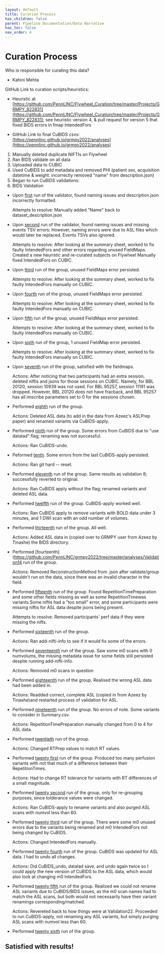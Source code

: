 ```yaml
---
layout: default
title: Curation Process
has_children: false
parent: Pipeline Documentation/Data Narrative
has_toc: false
nav_order: 4
---
```


# Curation Process

Who is responsible for curating this data?
* Kahini Mehta

GitHub Link to curation scripts/heuristics: 
* Heuristic at [https://github.com/PennLINC/Flywheel_Curation/tree/master/Projects/GRMPY_822831](https://github.com/PennLINC/Flywheel_Curation/tree/master/Projects/GRMPY_822831); see heuristic version 4,  & pull request for version 5 that fixed BIDS errors in fmap IntendedFors

* GitHub Link to final CuBIDS csvs: [https://pennlinc.github.io/grmpy2022/analyses](https://pennlinc.github.io/grmpy2022/analyses)

1. Manually deleted duplicate NIFTIs on Flywheel
2. Ran BIDS validate on all data 
3. Uploaded data to CUBIC
4. Used CuBIDS to add metadata and removed PHI (patient sex, acquisition datetime & weight. incorrectly removed "name" from description.json)
5. Began to run CuBIDS validations:
6. BIDS Validation
- Upon [first](https://github.com/PennLINC/grmpy2022/tree/master/analyses/Validation1) run of the validator, found naming issues and description.json incorrectly formatted.

   Attempts to resolve:  Manually added "Name" back to dataset_description.json

- Upon [second](https://github.com/PennLINC/grmpy2022/tree/master/analyses/Validation2) run of the validator, found naming issues and missing events TSV errors:
However, naming errors were due to ASL files which would later be replaced. Events TSVs also ignored. 

   Attempts to resolve: After looking at the summary sheet, worked to fix faulty IntendedFors and other errors regarding unused FieldMaps. Created a new heuristic and re-curated subjects on Flywheel Manually fixed IntendedFors on CUBIC. 

- Upon [third](https://github.com/PennLINC/grmpy2022/tree/master/analyses/Validation3) run of the group, unused FieldMaps error persisted. 

   Attempts to resolve: After looking at the summary sheet, worked to fix faulty IntendedFors manually on CUBIC.

- Upon [fourth](https://github.com/PennLINC/grmpy2022/tree/master/analyses/Validation4) run of the group, unused FieldMaps error persisted. 

   Attempts to resolve: After looking at the summary sheet, worked to fix faulty IntendedFors manually on CUBIC.

- Upon [fifth](https://github.com/PennLINC/grmpy2022/tree/master/analyses/Validation5) run of the group, unused FieldMaps error persisted. 

   Attempts to resolve: After looking at the summary sheet, worked to fix faulty IntendedFors manually on CUBIC.

- Upon [sixth](https://github.com/PennLINC/grmpy2022/tree/master/analyses/Validation6) run of the group, 1 unused FieldMap error persisted. 

   Attempts to resolve: After looking at the summary sheet, worked to fix faulty IntendedFors manually on CUBIC.

- Upon [seventh](https://github.com/PennLINC/grmpy2022/tree/master/analyses/Validation7) run of the group, satisfied with the fieldmaps. 

   Actions: After noticing that two participants had an extra session, deleted niftis and jsons for those sessions on CUBIC. Namely, for BBL 20120, session 10939 was not used. For BBL 95257, session 11191 was dropped. However, BBL 20120 does not have fracback, and BBL 95257 has all imscribe parameters set to 0 for the sessions chosen. 

- Performed [eighth](https://github.com/PennLINC/grmpy2022/tree/master/analyses/Validation8) run of the group. 

   Actions: Deleted ASL data (to add in the data from Azeez's ASLPrep paper) and renamed variants via CuBIDS-apply. 

- Performed [ninth](https://github.com/PennLINC/grmpy2022/tree/master/analyses/Validation9) run of the group. Some errors from CuBIDS due to "use datalad" flag; renaming was not successful. 

   Actions: Ran CuBIDS-undo. 

- Peformed [tenth](https://github.com/PennLINC/grmpy2022/tree/master/analyses/Validation10). Some errors from the last CuBIDS-apply persisted.

   Actions:  Ran git hard -- reset. 

- Performed [eleventh](https://github.com/PennLINC/grmpy2022/tree/master/analyses/Validation11) run of the group. Same results as validation 8; successfully reverted to original. 

   Actions: Ran CuBIDS apply without the flag; renamed variants and deleted ASL data. 

- Performed [twelfth](https://github.com/PennLINC/grmpy2022/tree/master/analyses/Validation12) run of the group. CuBIDS-apply worked well. 

   Actions: Ran CuBIDS apply to remove variants with BOLD data under 3 minutes, and 1 DWI scan with an odd number of volumes. 

- Performed [thirteenth](https://github.com/PennLINC/grmpy2022/tree/master/analyses/Validation13) run of the group. All well.

   Actions: Added ASL data in (copied over to GRMPY user from Azeez by Tinashe) the BIDS directory.  

- Performed [fourteenth](https://github.com/PennLINC/grmpy2022/tree/master/analyses/Validation14 run of the group. 

   Actions: Removed ReconstructionMethod from .json after validate/group wouldn't run on the data, since there was an invalid character in the field. 

- Performed [fifteenth](https://github.com/PennLINC/grmpy2022/tree/master/analyses/Validation15) run of the group. Found RepetitionTimePreparation and some other fields missing as well as some RepetitionTimewas variants.Some niftis had a "too small" error, and some participants were missing niftis for ASL data despite jsons being present. 

   Attempts to resolve: Removed participants' perf data if they were missing the nifts. 

- Performed [sixteenth](https://github.com/PennLINC/grmpy2022/tree/master/analyses/Validation16) run of the group. 

   Actions:  Ran add-nifti-info to see if it would fix some of the errors. 

- Performed [seventeenth](https://github.com/PennLINC/grmpy2022/tree/master/analyses/Validation17) run of the group. Saw some m0 scans with 0 numvolums, the missing metadata issue for some fields still persisted despite running add-nifti-info. 

   Actions:  Removed m0 scans in question

- Performed [eighteenth](https://github.com/PennLINC/grmpy2022/tree/master/analyses/Validation18) run of the group. Realised the wrong ASL data had been added in. 

   Actions:  Readded correct, complete ASL (copied in from Azeez by Tinashe)and restarted process of validation for ASL. 

- Performed [nineteenth](https://github.com/PennLINC/grmpy2022/tree/master/analyses/Validation19) run of the group. No errors of note. Some variants to consider in Summary.csv. 

   Actions:  RepetitionTimePreparation manually changed from 0 to 4 for ASL data.

- Performed [twentieth](https://github.com/PennLINC/grmpy2022/tree/master/analyses/Validation20) run of the group. 

   Actions: Changed RTPrep values to match RT values. 

- Performed [twenty first](https://github.com/PennLINC/grmpy2022/tree/master/analyses/Validation21) run of the group. Produced too many perfusion variants with not that much of a difference between their RepetitionTimes.

   Actions:  Had to change RT tolerance for variants with RT differences of a small magnitude. 

- Performed [twenty second](https://github.com/PennLINC/grmpy2022/tree/master/analyses/Validation22) run of the group, only for re-grouping purposes, since tolderance values were changed. 

   Actions:  Ran CuBIDS-apply to rename variants and also purged ASL scans with numvol less than 60.

- Performed [twenty third](https://github.com/PennLINC/grmpy2022/tree/master/analyses/Validation23) run of the group. There were some m0 unused errors due to the variants being renamed and m0 IntendedFors not being changed by CuBIDS. 

   Actions:  Changed IntendedFors manually. 

- Performed [twenty fourth](https://github.com/PennLINC/grmpy2022/tree/master/analyses/Validation24) run of the group. CuBIDS was updated for ASL data. I had to undo all changes. 

   Actions: Did CuBIDS_undo, datalad save, and undo again twice so I could apply the new version of CuBIDS to the ASL data, which would also look at changing m0 IntendedFors.

- Performed [twenty fifth](https://github.com/PennLINC/grmpy2022/tree/master/analyses/Validation25) run of the group. Realized we could not rename ASL variants due to CuBIDS/BIDS issues, as the m0 scan names had to match the ASL scans, but both would not necessarily have their variant renamings corresponding/matched. 

   Actions:  Revereted back to how things were at Validation22. Proceeded to run CuBIDS-apply, not renaming any ASL variants, but simply purging ASL scans with numvol less than 60. 

- Performed [twenty sixth](https://github.com/PennLINC/grmpy2022/tree/master/analyses/Validation26) run of the group. 

## Satisfied with results!